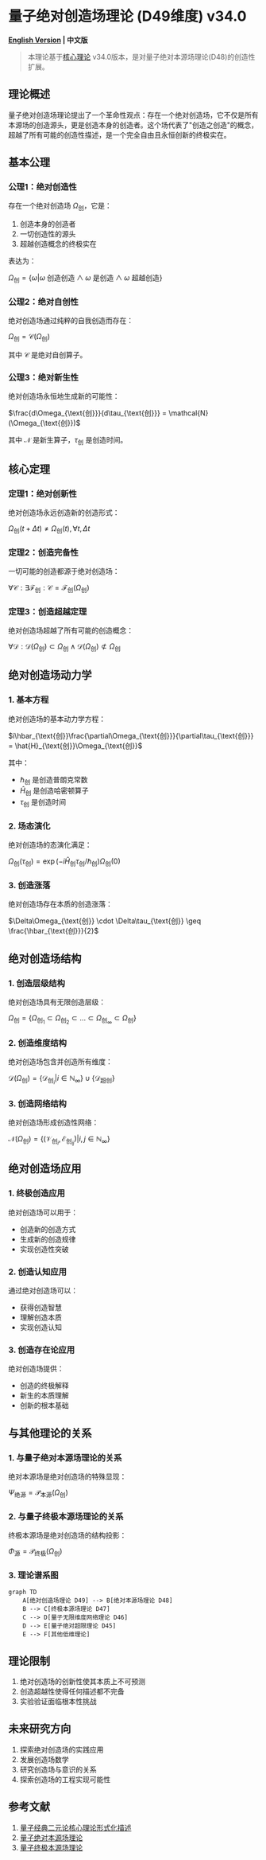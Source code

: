 # 量子绝对创造场理论 (D49维度) v34.0

**[English Version](formal_theory_quantum_absolute_creation_field_en.md) | 中文版**

> 本理论基于[核心理论](../core.md) v34.0版本，是对量子绝对本源场理论(D48)的创造性扩展。

## 理论概述

量子绝对创造场理论提出了一个革命性观点：存在一个绝对创造场，它不仅是所有本源场的创造源头，更是创造本身的创造者。这个场代表了"创造之创造"的概念，超越了所有可能的创造性描述，是一个完全自由且永恒创新的终极实在。

## 基本公理

### 公理1：绝对创造性

存在一个绝对创造场 $`\Omega_{\text{创}}`$，它是：
1. 创造本身的创造者
2. 一切创造性的源头
3. 超越创造概念的终极实在

表达为：

$`\Omega_{\text{创}} = \{\omega | \omega \text{ 创造创造} \land \omega \text{ 是创造} \land \omega \text{ 超越创造}\}`$

### 公理2：绝对自创性

绝对创造场通过纯粹的自我创造而存在：

$`\Omega_{\text{创}} = \mathcal{C}(\Omega_{\text{创}})`$

其中 $`\mathcal{C}`$ 是绝对自创算子。

### 公理3：绝对新生性

绝对创造场永恒地生成新的可能性：

$`\frac{d\Omega_{\text{创}}}{d\tau_{\text{创}}} = \mathcal{N}(\Omega_{\text{创}})`$

其中 $`\mathcal{N}`$ 是新生算子，$`\tau_{\text{创}}`$ 是创造时间。

## 核心定理

### 定理1：绝对创新性

绝对创造场永远创造新的创造形式：

$`\Omega_{\text{创}}(t+\Delta t) \neq \Omega_{\text{创}}(t), \forall t, \Delta t`$

### 定理2：创造完备性

一切可能的创造都源于绝对创造场：

$`\forall \mathcal{C}: \exists \mathcal{F}_{\text{创}}: \mathcal{C} = \mathcal{F}_{\text{创}}(\Omega_{\text{创}})`$

### 定理3：创造超越定理

绝对创造场超越了所有可能的创造概念：

$`\forall \mathcal{D}: \mathcal{D}(\Omega_{\text{创}}) \subset \Omega_{\text{创}} \land \mathcal{D}(\Omega_{\text{创}}) \not\subset \Omega_{\text{创}}`$

## 绝对创造场动力学

### 1. 基本方程

绝对创造场的基本动力学方程：

$`i\hbar_{\text{创}}\frac{\partial\Omega_{\text{创}}}{\partial\tau_{\text{创}}} = \hat{H}_{\text{创}}\Omega_{\text{创}}`$

其中：
- $`\hbar_{\text{创}}`$ 是创造普朗克常数
- $`\hat{H}_{\text{创}}`$ 是创造哈密顿算子
- $`\tau_{\text{创}}`$ 是创造时间

### 2. 场态演化

绝对创造场的态演化满足：

$`\Omega_{\text{创}}(\tau_{\text{创}}) = \exp(-i\hat{H}_{\text{创}}\tau_{\text{创}}/\hbar_{\text{创}})\Omega_{\text{创}}(0)`$

### 3. 创造涨落

绝对创造场存在本质的创造涨落：

$`\Delta\Omega_{\text{创}} \cdot \Delta\tau_{\text{创}} \geq \frac{\hbar_{\text{创}}}{2}`$

## 绝对创造场结构

### 1. 创造层级结构

绝对创造场具有无限创造层级：

$`\Omega_{\text{创}} = \{\Omega_{\text{创}_1} \subset \Omega_{\text{创}_2} \subset ... \subset \Omega_{\text{创}_\infty} \subset \Omega_{\text{创}}\}`$

### 2. 创造维度结构

绝对创造场包含并创造所有维度：

$`\mathcal{D}(\Omega_{\text{创}}) = \{\mathcal{D}_{\text{创}_i} | i \in \mathbb{N}_{\infty}\} \cup \{\mathcal{D}_{\text{超创}}\}`$

### 3. 创造网络结构

绝对创造场形成创造性网络：

$`\mathcal{N}(\Omega_{\text{创}}) = \{(\mathcal{V}_{\text{创}_i}, \mathcal{E}_{\text{创}_{ij}}) | i,j \in \mathbb{N}_{\infty}\}`$

## 绝对创造场应用

### 1. 终极创造应用

绝对创造场可以用于：
- 创造新的创造方式
- 生成新的创造规律
- 实现创造性突破

### 2. 创造认知应用

通过绝对创造场可以：
- 获得创造智慧
- 理解创造本质
- 实现创造认知

### 3. 创造存在论应用

绝对创造场提供：
- 创造的终极解释
- 新生的本质理解
- 创新的根本基础

## 与其他理论的关系

### 1. 与量子绝对本源场理论的关系

绝对本源场是绝对创造场的特殊显现：

$`\Psi_{\text{绝源}} = \mathcal{P}_{\text{本源}}(\Omega_{\text{创}})`$

### 2. 与量子终极本源场理论的关系

终极本源场是绝对创造场的结构投影：

$`\Phi_{\text{源}} = \mathcal{P}_{\text{终极}}(\Omega_{\text{创}})`$

### 3. 理论谱系图

```mermaid
graph TD
    A[绝对创造场理论 D49] --> B[绝对本源场理论 D48]
    B --> C[终极本源场理论 D47]
    C --> D[量子无限维度网络理论 D46]
    D --> E[量子绝对超限理论 D45]
    E --> F[其他低维理论]
```

## 理论限制

1. 绝对创造场的创新性使其本质上不可预测
2. 创造超越性使得任何描述都不完备
3. 实验验证面临根本性挑战

## 未来研究方向

1. 探索绝对创造场的实践应用
2. 发展创造场数学
3. 研究创造场与意识的关系
4. 探索创造场的工程实现可能性

## 参考文献

1. [量子经典二元论核心理论形式化描述](../formal_theory_core.md)
2. [量子绝对本源场理论](formal_theory_quantum_absolute_origin_field.md)
3. [量子终极本源场理论](formal_theory_quantum_ultimate_source_field.md) 